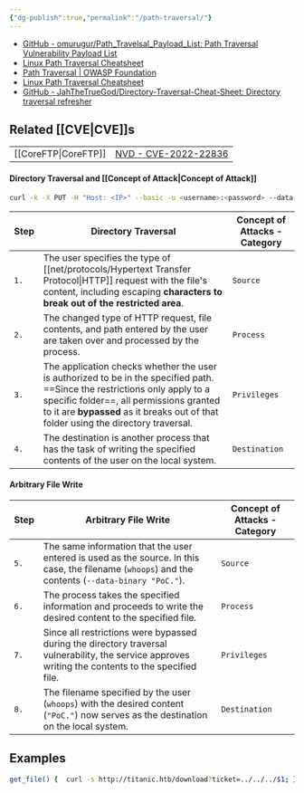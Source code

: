 ```yaml
---
{"dg-publish":true,"permalink":"/path-traversal/"}
---
```


- [GitHub - omurugur/Path\_Travelsal\_Payload\_List: Path Traversal Vulnerability Payload List](https://github.com/omurugur/Path_Travelsal_Payload_List)
- [Linux Path Traversal Cheatsheet](https://gist.github.com/SleepyLctl/63a2da730a3d5abce5013f0f510b1fe2)
- [Path Traversal \| OWASP Foundation](https://owasp.org/www-community/attacks/Path_Traversal)
- [Linux Path Traversal Cheatsheet](https://gist.github.com/SleepyLctl/63a2da730a3d5abce5013f0f510b1fe2)
- [GitHub - JahTheTrueGod/Directory-Traversal-Cheat-Sheet: Directory traversal refresher](https://github.com/JahTheTrueGod/Directory-Traversal-Cheat-Sheet)


## Related [[CVE\|CVE]]s


|             |                                                                         |
| ----------- | ----------------------------------------------------------------------- |
| [[CoreFTP\|CoreFTP]] | [NVD - CVE-2022-22836](https://nvd.nist.gov/vuln/detail/CVE-2022-22836) |


#### Directory Traversal and [[Concept of Attack\|Concept of Attack]]

```bash
curl -k -X PUT -H "Host: <IP>" --basic -u <username>:<password> --data-binary "PoC." --path-as-is https://<IP>/../../../../../../whoops
```

| **Step** | **Directory Traversal**                                                                                                                                                                                                                                      | **Concept of Attacks - Category** |
| -------- | ------------------------------------------------------------------------------------------------------------------------------------------------------------------------------------------------------------------------------------------------------------ | --------------------------------- |
| `1.`     | The user specifies the type of [[net/protocols/Hypertext Transfer Protocol\|HTTP]] request with the file's content, including escaping **characters to break out of the restricted area**.                                                                                 | `Source`                          |
| `2.`     | The changed type of HTTP request, file contents, and path entered by the user are taken over and processed by the process.                                                                                                                                   | `Process`                         |
| `3.`     | The application checks whether the user is authorized to be in the specified path. ==Since the restrictions only apply to a specific folder==, all permissions granted to it are **bypassed** as it breaks out of that folder using the directory traversal. | `Privileges`                      |
| `4.`     | The destination is another process that has the task of writing the specified contents of the user on the local system.                                                                                                                                      | `Destination`                     |

#### Arbitrary File Write

| **Step** | **Arbitrary File Write**                                                                                                                            | **Concept of Attacks - Category** |
| -------- | --------------------------------------------------------------------------------------------------------------------------------------------------- | --------------------------------- |
| `5.`     | The same information that the user entered is used as the source. In this case, the filename (`whoops`) and the contents (`--data-binary "PoC."`).  | `Source`                          |
| `6.`     | The process takes the specified information and proceeds to write the desired content to the specified file.                                        | `Process`                         |
| `7.`     | Since all restrictions were bypassed during the directory traversal vulnerability, the service approves writing the contents to the specified file. | `Privileges`                      |
| `8.`     | The filename specified by the user (`whoops`) with the desired content (`"PoC."`) now serves as the destination on the local system.                | `Destination`                     |

## Examples

```bash
get_file() {  curl -s http://titanic.htb/download?ticket=../../../$1; }
```